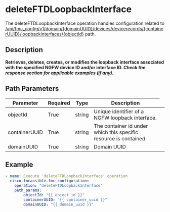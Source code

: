# deleteFTDLoopbackInterface

The deleteFTDLoopbackInterface operation handles configuration related to [/api/fmc_config/v1/domain/{domainUUID}/devices/devicerecords/{containerUUID}/loopbackinterfaces/{objectId}](/paths//api/fmc_config/v1/domain/{domain_uuid}/devices/devicerecords/{container_uuid}/loopbackinterfaces/{object_id}.md) path.&nbsp;
## Description
**Retrieves, deletes, creates, or modifies the loopback interface associated with the specified NGFW device ID and/or interface ID. _Check the response section for applicable examples (if any)._**

## Path Parameters
| Parameter | Required | Type | Description |
| --------- | -------- | ---- | ----------- |
| objectId | True | string <td colspan=3> Unique identifier of a NGFW loopback interface. |
| containerUUID | True | string <td colspan=3> The container id under which this specific resource is contained. |
| domainUUID | True | string <td colspan=3> Domain UUID |

## Example
```yaml
- name: Execute 'deleteFTDLoopbackInterface' operation
  cisco.fmcansible.fmc_configuration:
    operation: "deleteFTDLoopbackInterface"
    path_params:
        objectId: "{{ object_id }}"
        containerUUID: "{{ container_uuid }}"
        domainUUID: "{{ domain_uuid }}"

```